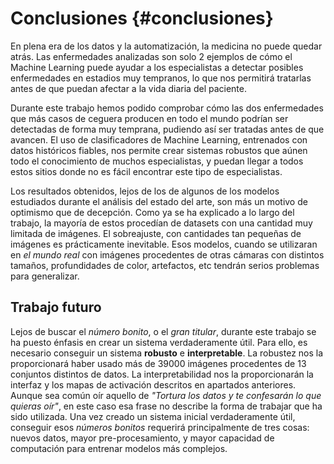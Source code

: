 # Conclusiones {#conclusiones}

En plena era de los datos y la automatización, la medicina no puede
quedar atrás. Las enfermedades analizadas son solo 2 ejemplos de cómo
el Machine Learning puede ayudar a los especialistas a detectar
posibles enfermedades en estadios muy tempranos, lo que nos permitirá
tratarlas antes de que puedan afectar a la vida diaria del paciente.

Durante este trabajo hemos podido comprobar cómo las dos enfermedades
que más casos de ceguera producen en todo el mundo podrían ser
detectadas de forma muy temprana, pudiendo así ser tratadas antes de
que avancen. El uso de clasificadores de Machine Learning, entrenados
con datos históricos fiables, nos permite crear sistemas robustos que
aúnen todo el conocimiento de muchos especialistas, y puedan llegar a
todos estos sitios donde no es fácil encontrar este tipo de
especialistas.

Los resultados obtenidos, lejos de los de algunos de los modelos
estudiados durante el análisis del estado del arte, son más un motivo
de optimismo que de decepción. Como ya se ha explicado a lo largo del
trabajo, la mayoría de estos procedían de datasets con una cantidad
muy limitada de imágenes. El sobreajuste, con cantidades tan pequeñas
de imágenes es prácticamente inevitable. Esos modelos, cuando se
utilizaran en *el mundo real* con imágenes procedentes de otras
cámaras con distintos tamaños, profundidades de color, artefactos, etc
tendrán serios problemas para generalizar.



## Trabajo futuro
Lejos de buscar el *número bonito*, o el *gran titular*, durante este
trabajo se ha puesto énfasis en crear un sistema verdaderamente
útil. Para ello, es necesario conseguir un sistema **robusto** e
**interpretable**. La robustez nos la proporcionará haber usado más de
39000 imágenes procedentes de 13 conjuntos distintos de datos.  La
interpretabilidad nos la proporcionarán la interfaz y los mapas de
activación descritos en apartados anteriores. Aunque sea común oír
aquello de *"Tortura los datos y te confesarán lo que quieras oír"*,
en este caso esa frase no describe la forma de trabajar que ha sido
utilizada. Una vez creado un sistema inicial verdaderamente útil,
conseguir esos *números bonitos* requerirá principalmente de tres
cosas: nuevos datos, mayor pre-procesamiento, y mayor capacidad de
computación para entrenar modelos más complejos.

